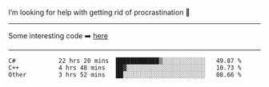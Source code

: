 I’m looking for help with getting rid of procrastination 🤔

-----

Some interesting code :arrow_right: [here](https://github.com/zhen8838/playground)

-----

<!--START_SECTION:waka-->

```text
C#            22 hrs 20 mins  ████████████▒░░░░░░░░░░░░   49.87 %
C++           4 hrs 48 mins   ██▓░░░░░░░░░░░░░░░░░░░░░░   10.73 %
Other         3 hrs 52 mins   ██░░░░░░░░░░░░░░░░░░░░░░░   08.66 %
```

<!--END_SECTION:waka-->

<!--
**zhen8838/zhen8838** is a ✨ _special_ ✨ repository because its `README.md` (this file) appears on your GitHub profile.

Here are some ideas to get you started:

- 🔭 I’m currently working on ...
- 🌱 I’m currently learning ...
- 👯 I’m looking to collaborate on ...
 ...
- 💬 Ask me about ...
- 📫 How to reach me: ...
- 😄 Pronouns: ...
- ⚡ Fun fact: ...
-->
